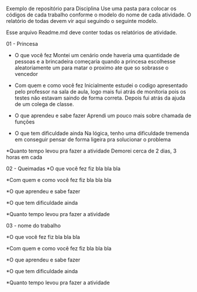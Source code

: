 Exemplo de repositório para Disciplina
Use uma pasta para colocar os códigos de cada trabalho conforme o modelo do nome de cada atividade. O relatório de todas devem vir aqui seguindo o seguinte modelo.

Esse arquivo Readme.md deve conter todas os relatórios de atividade.

01 - Princesa
* O que você fez
Montei um cenário onde haveria uma quantidade de pessoas e a brincadeira começaria quando a princesa escolhesse aleatoriamente um para matar o proximo ate que so sobrasse o vencedor

* Com quem e como você fez
Inicialmente estudei o codigo apresentado pelo professor na sala de aula, logo mais fui atrás de monitoria pois os testes não estavam saindo de forma correta. Depois fui atrás da ajuda de um colega de classe.

* O que aprendeu e sabe fazer
Aprendi um pouco mais sobre chamada de funções

* O que tem dificuldade ainda
Na lógica, tenho uma dificuldade tremenda em conseguir pensar de forma ligeira pra solucionar o problema

*Quanto tempo levou pra fazer a atividade
  Demorei cerca de 2 dias, 3 horas em cada


02 - Queimadas
*O que você fez
fiz bla bla bla

*Com quem e como você fez
fiz bla bla bla

*O que aprendeu e sabe fazer

*O que tem dificuldade ainda

*Quanto tempo levou pra fazer a atividade

03 - nome do trabalho

*O que você fez
fiz bla bla bla

*Com quem e como você fez
fiz bla bla bla

*O que aprendeu e sabe fazer

*O que tem dificuldade ainda

*Quanto tempo levou pra fazer a atividade
